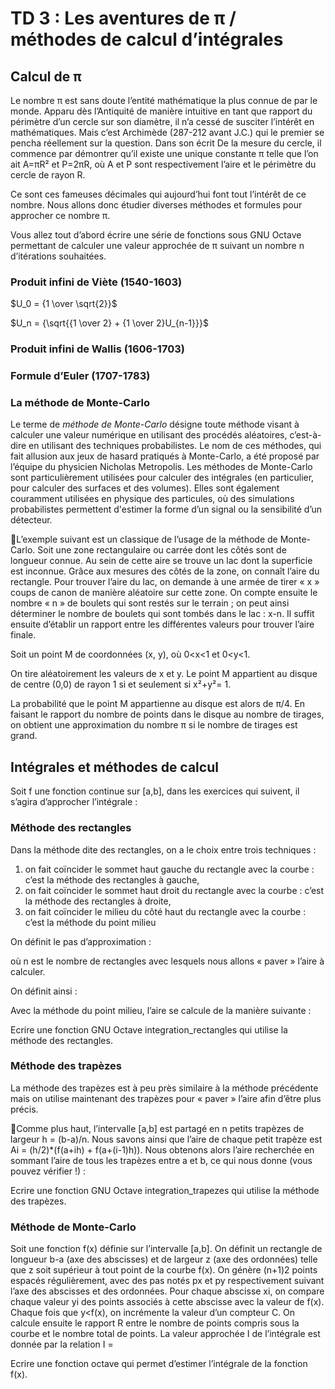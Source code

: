 # TD 3 : Les aventures de π / méthodes de calcul d’intégrales

## Calcul de π
Le nombre π est sans doute l’entité mathématique la plus connue de par le monde. Apparu dès l’Antiquité de manière intuitive en tant que rapport du périmètre d’un cercle sur son diamètre, il n’a cessé de susciter l’intérêt  en  mathématiques.  Mais  c’est  Archimède  (287-212  avant  J.C.)  qui  le  premier  se  pencha réellement sur la question.
Dans son écrit De la mesure du cercle, il commence par démontrer qu’il existe une unique constante π telle que l’on ait A=πR² et P=2πR, où A et P sont respectivement l’aire et le périmètre du cercle de rayon R.

Ce sont ces fameuses décimales qui aujourd’hui font tout l’intérêt de ce nombre. Nous allons donc étudier diverses méthodes et formules pour approcher ce nombre π.

Vous allez tout d’abord écrire une série de fonctions sous GNU Octave permettant de calculer une valeur approchée de π suivant un nombre n d’itérations souhaitées.

### Produit infini de Viète (1540-1603)

$U_0 = {1 \over \sqrt{2}}$

$U_n = {\sqrt{{1 \over 2} + {1 \over 2}U_{n-1}}}$


### Produit infini de Wallis (1606-1703)

### Formule d’Euler (1707-1783)

### La méthode de Monte-Carlo
Le terme de *méthode de Monte-Carlo* désigne toute méthode visant à calculer une valeur numérique en utilisant des procédés aléatoires, c’est-à-dire en utilisant des techniques probabilistes. Le nom de ces méthodes, qui fait allusion aux jeux de hasard pratiqués à Monte-Carlo, a été proposé par l’équipe du physicien Nicholas Metropolis.
Les méthodes de Monte-Carlo sont particulièrement utilisées pour calculer des intégrales (en particulier, pour calculer des surfaces et des volumes). Elles sont également couramment utilisées en physique des particules, où des simulations probabilistes permettent d'estimer la forme d’un signal ou la sensibilité d’un détecteur.

L’exemple suivant est un classique de l’usage de la méthode de Monte-Carlo. Soit une zone rectangulaire
ou carrée dont les côtés sont de longueur connue. Au sein de cette aire se trouve un lac dont la superficie
est  inconnue.  Grâce  aux  mesures  des  côtés  de  la  zone,  on  connaît  l’aire  du  rectangle.
Pour trouver l’aire du lac, on demande à une armée de tirer « x » coups de canon de manière aléatoire
sur cette zone. On compte ensuite le nombre « n » de boulets qui sont restés sur le terrain ; on peut ainsi
déterminer le nombre de boulets qui sont tombés dans le lac : x-n. Il suffit ensuite d’établir un rapport
entre les différentes valeurs pour trouver l’aire finale.

Soit un point M de coordonnées (x, y), où 0<x<1 et 0<y<1.

On tire aléatoirement les valeurs de x et y. Le point M appartient au disque de centre (0,0) de rayon
1 si et seulement si x²+y²= 1.

La probabilité que le point M appartienne au disque est alors de π/4. En faisant le rapport du nombre
de points dans le disque au nombre de tirages, on obtient une approximation du nombre π si le nombre
de tirages est grand.

## Intégrales et méthodes de calcul
Soit f une fonction continue sur [a,b], dans les exercices qui suivent, il s’agira d’approcher l’intégrale :

### Méthode des rectangles
Dans la méthode dite des rectangles, on a le choix entre trois techniques :

1. on  fait  coïncider  le  sommet  haut  gauche  du  rectangle  avec  la  courbe :  c’est  la  méthode  des rectangles à gauche,
2.  on  fait  coïncider  le  sommet  haut  droit  du  rectangle  avec  la  courbe :  c’est  la  méthode  des rectangles à droite,
3.  on fait coïncider le milieu du côté haut du rectangle avec la courbe : c’est la méthode du point milieu

On définit le pas d’approximation :

où n est le nombre de rectangles avec lesquels nous allons « paver » l’aire à calculer.


On définit ainsi :

Avec la méthode du point milieu, l’aire se calcule de la manière suivante :


Ecrire une fonction GNU Octave integration_rectangles qui utilise la méthode des rectangles.

### Méthode des trapèzes
La méthode des trapèzes est à peu près similaire à la méthode précédente mais on utilise maintenant
des trapèzes pour « paver » l’aire afin d’être plus précis.

Comme plus haut, l’intervalle [a,b] est partagé en n petits trapèzes de largeur h = (b-a)/n. Nous savons ainsi que l’aire de chaque petit trapèze est Ai = (h/2)*(f(a+ih) + f(a+(i-1)h)).
Nous obtenons alors l’aire recherchée en sommant l’aire de tous les trapèzes entre a et b, ce qui nous donne (vous pouvez vérifier !) :

Ecrire une fonction GNU Octave integration_trapezes qui utilise la méthode des trapèzes.

### Méthode de Monte-Carlo
Soit une fonction f(x) définie sur l’intervalle [a,b]. On définit un rectangle de longueur b-a (axe des abscisses) et de largeur z (axe des ordonnées) telle que z soit supérieur à tout point de la courbe f(x). On génère (n+1)2 points espacés régulièrement, avec des pas notés px et py respectivement suivant l’axe des abscisses et des ordonnées. Pour chaque abscisse xi, on compare chaque valeur yi des points associés à cette abscisse avec la valeur de f(x). Chaque fois que y<f(x), on incrémente la valeur d’un compteur C. On calcule ensuite le rapport R entre le nombre de points compris sous la courbe et  le  nombre  total  de  points.  La  valeur  approchée  I  de  l’intégrale  est  donnée  par  la  relation  I  =

Ecrire une fonction octave qui permet d’estimer l’intégrale de la fonction f(x).


